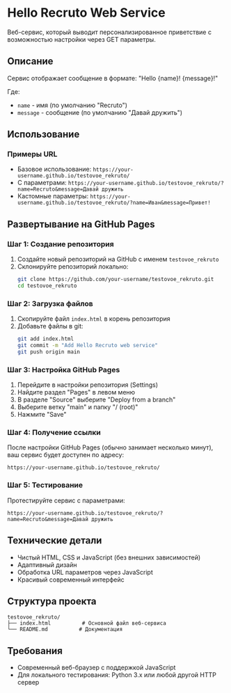 # Hello Recruto Web Service

Веб-сервис, который выводит персонализированное приветствие с возможностью настройки через GET параметры.

## Описание

Сервис отображает сообщение в формате: "Hello {name}! {message}!"

Где:
- `name` - имя (по умолчанию "Recruto")
- `message` - сообщение (по умолчанию "Давай дружить")

## Использование

### Примеры URL

- Базовое использование: `https://your-username.github.io/testovoe_rekruto/`
- С параметрами: `https://your-username.github.io/testovoe_rekruto/?name=Recruto&message=Давай дружить`
- Кастомные параметры: `https://your-username.github.io/testovoe_rekruto/?name=Иван&message=Привет!`

## Развертывание на GitHub Pages

### Шаг 1: Создание репозитория

1. Создайте новый репозиторий на GitHub с именем `testovoe_rekruto`
2. Склонируйте репозиторий локально:
   ```bash
   git clone https://github.com/your-username/testovoe_rekruto.git
   cd testovoe_rekruto
   ```

### Шаг 2: Загрузка файлов

1. Скопируйте файл `index.html` в корень репозитория
2. Добавьте файлы в git:
   ```bash
   git add index.html
   git commit -m "Add Hello Recruto web service"
   git push origin main
   ```

### Шаг 3: Настройка GitHub Pages

1. Перейдите в настройки репозитория (Settings)
2. Найдите раздел "Pages" в левом меню
3. В разделе "Source" выберите "Deploy from a branch"
4. Выберите ветку "main" и папку "/ (root)"
5. Нажмите "Save"

### Шаг 4: Получение ссылки

После настройки GitHub Pages (обычно занимает несколько минут), ваш сервис будет доступен по адресу:

```
https://your-username.github.io/testovoe_rekruto/
```

### Шаг 5: Тестирование

Протестируйте сервис с параметрами:
```
https://your-username.github.io/testovoe_rekruto/?name=Recruto&message=Давай дружить
```

## Технические детали

- Чистый HTML, CSS и JavaScript (без внешних зависимостей)
- Адаптивный дизайн
- Обработка URL параметров через JavaScript
- Красивый современный интерфейс

## Структура проекта

```
testovoe_rekruto/
├── index.html          # Основной файл веб-сервиса
└── README.md          # Документация
```

## Требования

- Современный веб-браузер с поддержкой JavaScript
- Для локального тестирования: Python 3.x или любой другой HTTP сервер
